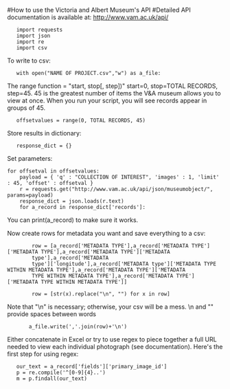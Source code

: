 #How to use the Victoria and Albert Museum's API
#Detailed API documentation is available at: http://www.vam.ac.uk/api/

 

       import requests
       import json
       import re
       import csv
  To write to csv:     
  
       with open("NAME OF PROJECT.csv","w") as a_file:
  The range function = "start, stop[, step])" start=0, stop=TOTAL RECORDS, step=45. 45 is the greatest number of items the V&A museum allows you to view at once. When you run your script, you will see records appear in groups of 45.
       
       offsetvalues = range(0, TOTAL RECORDS, 45)
    
  Store results in dictionary:
    
       response_dict = {}
   
  Set parameters:
  
    for offsetval in offsetvalues:
        payload = { 'q' : "COLLECTION OF INTEREST", 'images' : 1, 'limit' : 45, 'offset' : offsetval }
        r = requests.get("http://www.vam.ac.uk/api/json/museumobject/", params=payload)
        response_dict = json.loads(r.text)
        for a_record in response_dict['records']:
        
You can print(a_record) to make sure it works.
        
Now create rows for metadata you want and save everything to a csv:
        
            row = [a_record['METADATA TYPE'],a_record['METADATA TYPE']['METADATA TYPE'],a_record['METADATA TYPE']['METADATA     
            type'],a_record['METADATA    
            type']['longitude'],a_record['METADATA type']['METADATA TYPE WITHIN METADATA TYPE'],a_record['METADATA TYPE']['METADATA 
            TYPE WITHIN METADATA TYPE'],a_record['METADATA TYPE']['METADATA TYPE WITHIN METADATA TYPE']]
            
            row = [str(x).replace("\n", "") for x in row]
Note that "\n" is necessary; otherwise, your csv will be a mess. \n and "" provide spaces between words
           
           a_file.write(','.join(row)+'\n')
       
Either concatenate in Excel or try to use regex to piece together a full URL needed to view each individual photograph (see documentation). Here's the first step for using regex:
        
       our_text = a_record['fields']['primary_image_id']
       p = re.compile('^[0-9]{4}..')
       m = p.findall(our_text)

